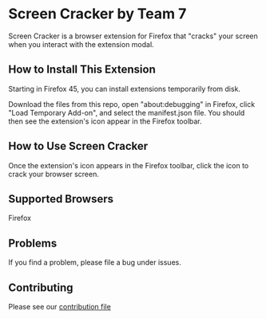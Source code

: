 # Screen Cracker by Team 7

Screen Cracker is a browser extension for Firefox that "cracks" your screen when you interact with the extension modal.

## How to Install This Extension
Starting in Firefox 45, you can install extensions temporarily from disk.

Download the files from this repo, open "about:debugging" in Firefox, click "Load Temporary Add-on", and select the manifest.json file. You should then see the extension's icon appear in the Firefox toolbar.

## How to Use Screen Cracker
Once the extension's icon appears in the Firefox toolbar, click the icon to crack your browser screen.

## Supported Browsers
Firefox

## Problems
If you find a problem, please file a bug under issues.

## Contributing
Please see our [contribution file](https://github.com/nyu-ossd-s19/screen-cracker-team-7/blob/master/CONTRIBUTING.md)

